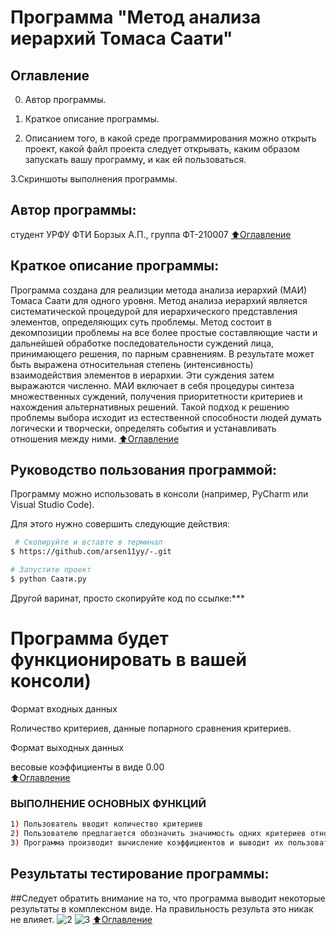# Программа "Метод анализа иерархий Томаса Саати"

## Оглавление

0. Автор программы.

1. Краткое описание программы.

2. Описанием того, в какой среде программирования можно открыть проект, какой файл проекта следует открывать, каким образом запускать вашу программу, и как ей пользоваться.

3.Скриншоты выполнения программы. 

## Автор программы:
студент УРФУ ФТИ  Борзых А.П., группа ФТ-210007
[:arrow_up:Оглавление](#Оглавление)

## Краткое описание программы:
Программа создана для реализции метода анализа иерархий (МАИ) Томаса Саати для одного уровня.
Метод анализа иерархий является систематической процедурой для иерархического представления элементов, определяющих суть проблемы. Метод состоит в декомпозиции проблемы на все более простые составляющие части и дальнейшей обработке последовательности суждений лица, принимающего решения, по парным сравнениям. В результате может быть выражена относительная степень (интенсивность) взаимодействия элементов в иерархии. Эти суждения затем выражаются численно. МАИ включает в себя процедуры синтеза множественных суждений, получения приоритетности критериев и нахождения альтернативных решений. Такой подход к решению проблемы выбора исходит из естественной способности людей думать логически и творчески, определять события и устанавливать отношения между ними. 
[:arrow_up:Оглавление](#Оглавление)

## Руководство пользования программой:
Программу можно использовать в консоли (например, PyCharm или Visual Studio Code).

Для этого нужно совершить следующие действия:
``` bash
 # Скопируйте и вставте в терминал
$ https://github.com/arsen11yy/-.git

# Запустите проект
$ python Саати.py
```
Другой варинат, просто скопируйте код по ссылке:***

# Программа будет функционировать в вашей консоли)  

 Формат входных данных  

Rоличество критериев, данные попарного сравнения критериев.   

 Формат выходных данных  

весовые коэффициенты в виде 0.00  
[:arrow_up:Оглавление](#Оглавление)

### **ВЫПОЛНЕНИЕ ОСНОВНЫХ ФУНКЦИЙ**      

``` bash
1) Пользователь вводит количество критериев
2) Пользователю предлагается обозначить значимость одних критериев относительно других
3) Программа производит вычисление коэффициентов и выводит их пользователю
```

## Результаты тестирование программы:
##Следует обратить внимание на то, что программа выводит некоторые результаты в комплексном виде. 
На правильность результа это никак не влияет.
![2](https://user-images.githubusercontent.com/112753125/196037174-11f1bf83-9e63-4578-8ddb-0915be7424cc.png)
![3](https://user-images.githubusercontent.com/112753125/196037176-189f0e4a-36b9-46e2-804d-156b76544acd.png)
[:arrow_up:Оглавление](#Оглавление)
